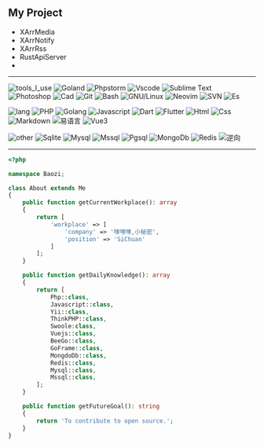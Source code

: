 ## My Project

* XArrMedia
* XArrNotify
* XArrRss
* RustApiServer
* 



<hr></hr>

![tools_I_use](https://img.shields.io/badge/-%F0%9F%9A%80%20Tools%20I%20use%3A-orange)
![Goland](https://img.shields.io/badge/-%20Goland-000000?logo=goland)
![Phpstorm](https://img.shields.io/badge/-%20Phpstorm-782A90?logo=phpstorm)
![Vscode](https://img.shields.io/badge/Visual_Studio_Code-0078D4?style=flat&logo=visual%20studio%20code&logoColor=white)
![Sublime Text](https://img.shields.io/badge/sublime_text-%23575757.svg?&style=flat&logo=sublime-text&logoColor=important)
![Photoshop](https://img.shields.io/badge/Adobe%20Photoshop-31A8FF?style=flat&logo=Adobe%20Photoshop&logoColor=black)
![Cad](https://img.shields.io/badge/Cad-31A8FF?style=flat&logo=cad%20Photoshop&logoColor=black)
![Git](https://img.shields.io/badge/GIT-E44C30?style=flat&logo=git&logoColor=white)
![Bash](https://img.shields.io/badge/GNU%20Bash-4EAA25?style=flat&logo=GNU%20Bash&logoColor=white)
![GNU/Linux](https://img.shields.io/badge/Linux-FCC624?style=flat&logo=linux&logoColor=black)
![Neovim](https://img.shields.io/badge/NeoVim-%2357A143.svg?&style=flat&logo=neovim&logoColor=white)
![SVN](https://img.shields.io/badge/-%20Svn-809CC9)
![Es](https://img.shields.io/badge/-%20Elasticsearch-005571?logo=elasticsearch)


![lang](https://img.shields.io/badge/-lang:-green)
![PHP](https://img.shields.io/badge/-%20PHP-green?logo=php)
![Golang](https://img.shields.io/badge/-%20GoLang-green?logo=go)
![Javascript](https://img.shields.io/badge/JavaScript-323330?style=flat&logo=javascript&logoColor=F7DF1E)
![Dart](https://img.shields.io/badge/Dart-0175C2?style=flat&logo=dart&logoColor=white)
![Flutter](https://img.shields.io/badge/Flutter-02569B?style=flat&logo=flutter&logoColor=white)
![Html](https://img.shields.io/badge/HTML5-E34F26?style=flat&logo=html5&logoColor=white)
![Css](https://img.shields.io/badge/CSS3-1572B6?style=flat&logo=css3&logoColor=white)
![Markdown](https://img.shields.io/badge/Markdown-000000?style=flat&logo=markdown&logoColor=white)
![易语言](https://img.shields.io/badge/易语言-000000?style=flat&logo=&logoColor=white)
![Vue3](https://img.shields.io/badge/Vue3-4FC08D?style=flat&logo=vue.js&logoColor=white)

![other](https://img.shields.io/badge/-%20other%3A-green)
![Sqlite](https://img.shields.io/badge/SQLite-07405E?style=flat&logo=sqlite&logoColor=white)
![Mysql](https://img.shields.io/badge/Mysql-07405E?style=flat&logo=Mysql&logoColor=white)
![Mssql](https://img.shields.io/badge/Mssql-07405E?style=flat&logo=mssql&logoColor=white)
![Pgsql](https://img.shields.io/badge/Pgsql-07405E?style=flat&logo=Pgsql&logoColor=white)
![MongoDb](https://img.shields.io/badge/Mongodb-07405E?style=flat&logo=MongoDb&logoColor=white)
![Redis](https://img.shields.io/badge/Redis-07405E?style=flat&logo=Redis&logoColor=white)
![逆向](https://img.shields.io/badge/逆向-000000?style=flat&logo=openbugbounty&logoColor=white)

<hr></hr>

```php
<?php

namespace Baozi;

class About extends Me
{
    public function getCurrentWorkplace(): array
    {
        return [
            'workplace' => [
                'company' => '嘿嘿嘿,小秘密',
                'position' => 'SiChuan'         
            ]
        ];
    }

    public function getDailyKnowledge(): array
    {
        return [
            Php::class,
            Javascript::class,
            Yii::class,
            ThinkPHP::class,
            Swoole:class,
            Vuejs::class,
            BeeGo::class,
            GoFrame::class,
            MongdoDb::class,
            Redis::class,
            Mysql::class,
            Mssql::class,
        ];
    }

    public function getFutureGoal(): string
    {
        return 'To contribute to open source.';
    }
}
```
